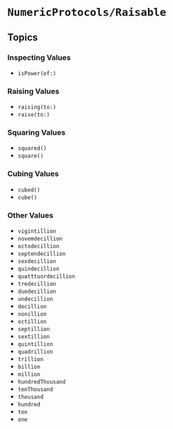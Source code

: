 # ``NumericProtocols/Raisable``

## Topics

### Inspecting Values

- ``isPower(of:)``

### Raising Values

- ``raising(to:)``
- ``raise(to:)``

### Squaring Values

- ``squared()``
- ``square()``

### Cubing Values

- ``cubed()``
- ``cube()``

### Other Values

- ``vigintillion``
- ``novemdecillion``
- ``octodecillion``
- ``septendecillion``
- ``sexdecillion``
- ``quindecillion``
- ``quatttuordecillion``
- ``tredecillion``
- ``duodecillion``
- ``undecillion``
- ``decillion``
- ``nonillion``
- ``octillion``
- ``septillion``
- ``sextillion``
- ``quintillion``
- ``quadrillion``
- ``trillion``
- ``billion``
- ``million``
- ``hundredThousand``
- ``tenThousand``
- ``thousand``
- ``hundred``
- ``ten``
- ``one``
